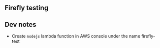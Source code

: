 ## Firefly testing

## Dev notes

- Create `nodejs` lambda function in AWS console under the name firefly-test
